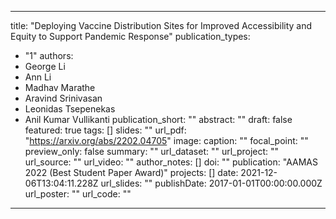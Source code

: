  ---
title: "Deploying Vaccine Distribution Sites for Improved Accessibility and Equity to Support Pandemic Response"
publication_types:
  - "1"
authors:
  - George Li
  - Ann Li
  - Madhav Marathe
  - Aravind Srinivasan
  - Leonidas Tsepenekas
  - Anil Kumar Vullikanti
publication_short: ""
abstract: ""
draft: false
featured: true
tags: []
slides: ""
url_pdf: "https://arxiv.org/abs/2202.04705"
image:
  caption: ""
  focal_point: ""
  preview_only: false
summary: ""
url_dataset: ""
url_project: ""
url_source: ""
url_video: ""
author_notes: []
doi: ""
publication: "AAMAS 2022 (Best Student Paper Award)"
projects: []
date: 2021-12-06T13:04:11.228Z
url_slides: ""
publishDate: 2017-01-01T00:00:00.000Z
url_poster: ""
url_code: ""
---
